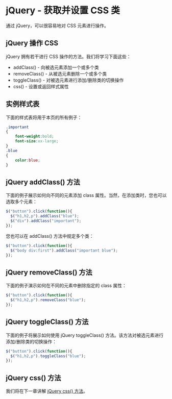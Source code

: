 # jQuery - 获取并设置 CSS 类

通过 jQuery，可以很容易地对 CSS 元素进行操作。

## jQuery 操作 CSS

jQuery 拥有若干进行 CSS 操作的方法。我们将学习下面这些：

- addClass() - 向被选元素添加一个或多个类
- removeClass() - 从被选元素删除一个或多个类
- toggleClass() - 对被选元素进行添加/删除类的切换操作
- css() - 设置或返回样式属性

## 实例样式表

下面的样式表将用于本页的所有例子：

```css
.important
{
    font-weight:bold;
    font-size:xx-large;
}
.blue
{
    color:blue;
}
```
## jQuery addClass() 方法

下面的例子展示如何向不同的元素添加 class 属性。当然，在添加类时，您也可以选取多个元素：

<!--sec data-title="实例" data-filename="jquery_dom_addclass" ces-->
```javascript
$("button").click(function(){
  $("h1,h2,p").addClass("blue");
  $("div").addClass("important");
});
```
<!--endsec-->

您也可以在 addClass() 方法中规定多个类：

<!--sec data-title="实例" data-filename="jquery_dom_addclass2" ces-->
```javascript
$("button").click(function(){
  $("body div:first").addClass("important blue");
});
```
<!--endsec-->

## jQuery removeClass() 方法

下面的例子演示如何在不同的元素中删除指定的 class 属性：

<!--sec data-title="实例" data-filename="jquery_dom_removeclass" ces-->
```javascript
$("button").click(function(){
  $("h1,h2,p").removeClass("blue");
});
```
<!--endsec-->

## jQuery toggleClass() 方法

下面的例子将展示如何使用 jQuery toggleClass() 方法。该方法对被选元素进行添加/删除类的切换操作：

<!--sec data-title="实例" data-filename="jquery_dom_toggleclass" ces-->
```javascript
$("button").click(function(){
  $("h1,h2,p").toggleClass("blue");
});
```
<!--endsec-->

## jQuery css() 方法

我们将在下一章讲解 <a target="_blank" href="jquery-css.md">jQuery css() 方法</a>。